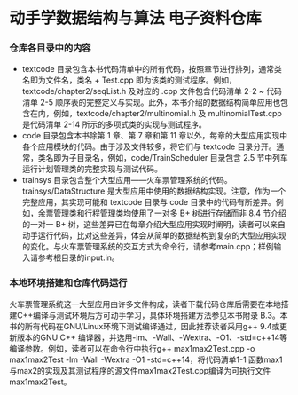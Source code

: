 # 动手学数据结构与算法 电子资料仓库
### 仓库各目录中的内容
- textcode 目录包含本书代码清单中的所有代码，按照章节进行排列，通常类名即为文件名，类名 + Test.cpp 即为该类的测试程序。例如，textcode/chapter2/seqList.h 及对应的 .cpp 文件包含代码清单 2-2 ~ 代码清单 2-5 顺序表的完整定义与实现。此外，本书介绍的数据结构简单应用也包含在内，例如，textcode/chapter2/multinomial.h 及 multinomialTest.cpp 是代码清单 2-14 所示的多项式类的实现与测试程序。
- code 目录包含本书除第 1 章、第 7 章和第 11 章以外，每章的大型应用实现中各个应用模块的代码。由于涉及文件较多，将它们与 textcode 目录分开。通常，类名即为子目录名，例如，code/TrainScheduler 目录包含 2.5 节中列车运行计划管理类的完整实现与测试代码。
- trainsys 目录包含整个大型应用——火车票管理系统的代码。trainsys/DataStructure 是大型应用中使用的数据结构实现。注意，作为一个完整应用，其实现可能和 textcode 目录与 code 目录中的代码有所差异。例如，余票管理类和行程管理类均使用了一对多 B+ 树进行存储而非 8.4 节介绍的一对一 B+ 树，这些差异已在每章介绍大型应用实现时阐明，读者可以亲自动手运行代码，比对这些差异，体会从简单的数据结构到复杂的大型应用实现的变化。与火车票管理系统的交互方式为命令行，请参考main.cpp；样例输入请参考根目录的input.in。

### 本地环境搭建和仓库代码运行
火车票管理系统这一大型应用由许多文件构成，读者下载代码仓库后需要在本地搭建C++编译与测试环境后方可动手学习，具体环境搭建方法参见本书附录 B.3。本书的所有代码在GNU/Linux环境下测试编译通过，因此推荐读者采用g++ 9.4或更新版本的GNU C++ 编译器，并选用-lm、-Wall、-Wextra、-O1、-std=c++14等编译参数。例如，读者可以在命令行中执行g++ max1max2Test.cpp -o max1max2Test -lm -Wall -Wextra -O1 -std=c++14，将代码清单1-1 函数max1与max2的实现及其测试程序的源文件max1max2Test.cpp编译为可执行文件max1max2Test。